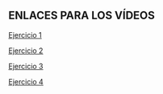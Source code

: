 <h2>ENLACES PARA LOS VÍDEOS</h2>

[Ejercicio 1](https://youtu.be/Pm1_L2kQpUM)

[Ejercicio 2](https://youtu.be/u0oBOJW0Y0Q)

[Ejercicio 3](https://youtu.be/gAEacbv7XiA)

[Ejercicio 4](https://youtu.be/BtUKb52AVPQ)
